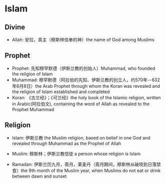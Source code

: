 # Islam

## Divine

- Allah: 安拉，真主（穆斯林信奉的神）the name of God among Muslims

## Prophet

- Prophet: 先知穆罕默德（伊斯兰教的创始人）Muhammad, who founded the religion of Islam
- Muhammad: 穆罕默德（阿拉伯的先知、伊斯兰教的创立人，约570年－632年6月8日）the Arab Prophet through whom the Koran was revealed and the religion of Islam established and completed
- Koran: 《古兰经》；《可兰经》the holy book of the Islamic religion, written in Arabic(阿拉伯文), containing the word of Allah as revealed to the Prophet Muhammad

## Religion

- Islam: 伊斯兰教 the Muslim religion, based on belief in one God and revealed through Muhammad as the Prophet of Allah
- Muslim: 穆斯林；伊斯兰教信徒 a person whose religion is Islam

- Ramadan: 伊斯兰历九月，斋月，莱麦丹（斋月期间，穆斯林从破晓到日落禁食）the 9th month of the Muslim year, when Muslims do not eat or drink between dawn and sunset


